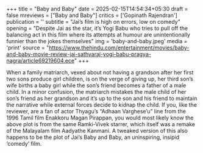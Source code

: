 +++
title = "Baby and Baby"
date = 2025-02-15T14:54:34+05:30
draft = false
mreviews = ["Baby and Baby"]
critics = ['Gopinath Rajendran']
publication = ''
subtitle = "Jai’s film is high on errors, low on comedy"
opening = "Despite Jai as the star, it’s Yogi Babu who tries to pull off the balancing act in this film where its attempts at humour are unintentionally funnier than the jokes themselves"
img = 'baby-and-baby.jpeg'
media = 'print'
source = "https://www.thehindu.com/entertainment/movies/baby-and-baby-movie-review-jai-sathyaraj-yogi-babu-pragya-nagra/article69219604.ece"
+++

When a family matriarch, vexed about not having a grandson after her first two sons produce girl children, is on the verge of giving up, her third son’s wife births a baby girl while the son’s friend becomes a father of a male child. In a minor confusion, the matriarch mistakes the male child of her son’s friend as her grandson and it’s up to the son and his friend to maintain the narrative while external forces decide to kidnap the child. If you, like the reviewer, are a fan of actor Thyagu’s “Adhaan Varghese’u” line from the 1996 Tamil film Enakkoru Magan Pirappan, you would most likely know the above plot is from the same Ramki-Vivek starrer, which itself was a remake of the Malayalam film Aadyathe Kanmani. A tweaked version of this also happens to be the plot of Jai’s Baby and Baby, an uninspiring, insipid ‘comedy’ film.
